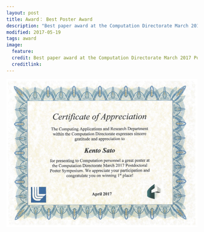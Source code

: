 ```yaml
---
layout: post
title: Award： Best Poster Award
description: "Best paper award at the Computation Directorate March 2017 Postdoctoral Poster Symposium in LLNL"
modified: 2017-05-19
tags: award
image:
  feature: 
  credit: Best paper award at the Computation Directorate March 2017 Postdoctoral Poster Symposium in LLNL
  creditlink: 
---
```


<img src="/files/2017-03-Computation_Postdoctoral_Poster_Symposium.jpg" alt="">
